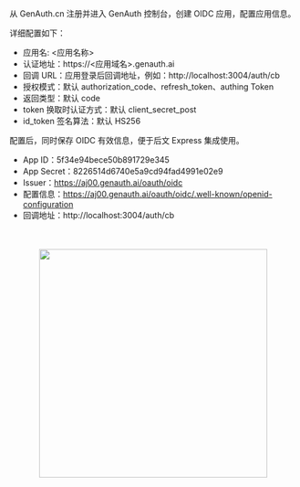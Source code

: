 <IntegrationDetailCard title="配置 GenAuth OIDC 应用">
从 GenAuth.cn 注册并进入 GenAuth 控制台，创建 OIDC 应用，配置应用信息。

详细配置如下：

- 应用名: <应用名称>
- 认证地址：https://<应用域名>.genauth.ai
- 回调 URL：应用登录后回调地址，例如：http://localhost:3004/auth/cb
- 授权模式：默认 authorization_code、refresh_token、authing Token
- 返回类型：默认 code
- token 换取时认证方式：默认 client_secret_post
- id_token 签名算法：默认 HS256

配置后，同时保存 OIDC 有效信息，便于后文 Express 集成使用。

- App ID：5f34e94bece50b891729e345
- App Secret：8226514d6740e5a9cd94fad4991e02e9
- Issuer：https://aj00.genauth.ai/oauth/oidc
- 配置信息：https://aj00.genauth.ai/oauth/oidc/.well-known/openid-configuration
- 回调地址：http://localhost:3004/auth/cb

<img src="@imagesZhCn/integration/express/step.png" height=400 style="display:block;margin:50px auto;">

</IntegrationDetailCard>
